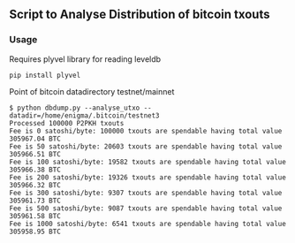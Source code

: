 ## Script to Analyse Distribution of bitcoin txouts

### Usage


Requires plyvel library for reading leveldb
```
pip install plyvel
```


Point of bitcoin datadirectory testnet/mainnet

```
$ python dbdump.py --analyse_utxo --datadir=/home/enigma/.bitcoin/testnet3
Processed 100000 P2PKH txouts
Fee is 0 satoshi/byte: 100000 txouts are spendable having total value 305967.04 BTC
Fee is 50 satoshi/byte: 20603 txouts are spendable having total value 305966.51 BTC
Fee is 100 satoshi/byte: 19582 txouts are spendable having total value 305966.38 BTC
Fee is 200 satoshi/byte: 19326 txouts are spendable having total value 305966.32 BTC
Fee is 300 satoshi/byte: 9307 txouts are spendable having total value 305961.73 BTC
Fee is 500 satoshi/byte: 9087 txouts are spendable having total value 305961.58 BTC
Fee is 1000 satoshi/byte: 6541 txouts are spendable having total value 305958.95 BTC
```
